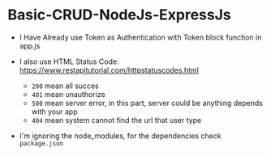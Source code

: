 # Basic-CRUD-NodeJs-ExpressJs

* I Have Already use Token as Authentication with Token block function in app.js 
* I also use HTML Status Code: https://www.restapitutorial.com/httpstatuscodes.html
  * ``200`` mean all succes 
  * ``401`` mean unauthorize
  * ``500`` mean server error, in this part, server could be anything depends with your app
  * ``404`` mean system cannot find the url that user type

* I'm ignoring the node_modules, for the dependencies check ``package.json``
